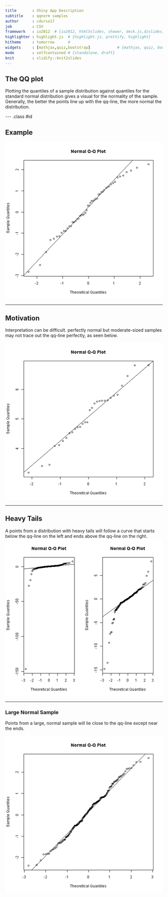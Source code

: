 ```yaml
---
title       : Shiny App Description 
subtitle    : qqnorm samples
author      : cdurso17
job         : CSV
framework   : io2012  # {io2012, html5slides, shower, deck.js,dzslides, landslide, Slidy...}
highlighter : highlight.js  # {highlight.js, prettify, highlight}
hitheme     : tomorrow      # 
widgets     : [mathjax,quiz,bootstrap]            # {mathjax, quiz, bootstrap}
mode        : selfcontained # {standalone, draft}
knit        : slidify::knit2slides
---
```


## The QQ plot 

Plotting the quantiles of a sample distribution against quantiles for the standard normal distribution gives a visual for the normality of the sample. Generally, the better the points line up with the qq-line, the more normal the distribution.

--- .class #id 

## Example

![plot of chunk unnamed-chunk-1](assets/fig/unnamed-chunk-1-1.png) 

---

## Motivation

Interpretation can be difficult. perfectly normal but moderate-sized samples may not trace out the qq-line perfectly, as seen below.

![plot of chunk unnamed-chunk-2](assets/fig/unnamed-chunk-2-1.png) 

---

## Heavy Tails

A points from a distribution with heavy tails will follow a curve that starts below the qq-line on the left and ends above the qq-line on the right.
![plot of chunk unnamed-chunk-3](assets/fig/unnamed-chunk-3-1.png) 

--- 

### Large Normal Sample

Points from a large, normal sample will lie close to the qq-line except near the ends.

![plot of chunk unnamed-chunk-4](assets/fig/unnamed-chunk-4-1.png) 









